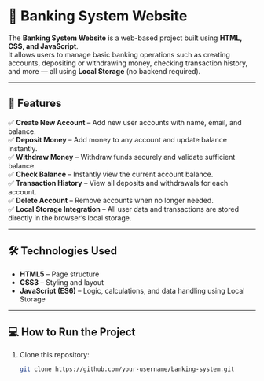 # 🏦 Banking System Website

The **Banking System Website** is a web-based project built using **HTML, CSS, and JavaScript**.  
It allows users to manage basic banking operations such as creating accounts, depositing or withdrawing money, checking transaction history, and more — all using **Local Storage** (no backend required).

---

## 🚀 Features

✅ **Create New Account** – Add new user accounts with name, email, and balance.  
✅ **Deposit Money** – Add money to any account and update balance instantly.  
✅ **Withdraw Money** – Withdraw funds securely and validate sufficient balance.  
✅ **Check Balance** – Instantly view the current account balance.  
✅ **Transaction History** – View all deposits and withdrawals for each account.  
✅ **Delete Account** – Remove accounts when no longer needed.  
✅ **Local Storage Integration** – All user data and transactions are stored directly in the browser’s local storage.  

---

## 🛠️ Technologies Used

- **HTML5** – Page structure  
- **CSS3** – Styling and layout  
- **JavaScript (ES6)** – Logic, calculations, and data handling using Local Storage  

---

## 💻 How to Run the Project

1. Clone this repository:
   ```bash
   git clone https://github.com/your-username/banking-system.git
